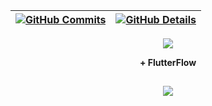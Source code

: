 | [![GitHub Commits](http://github-profile-summary-cards.vercel.app/api/cards/productive-time?username=dig-ie&theme=dracula&utcOffset=-3)](https://github.com/vn7n24fzkq/github-profile-summary-cards) | [![GitHub Details](http://github-profile-summary-cards.vercel.app/api/cards/profile-details?username=dig-ie&theme=dracula)](https://github.com/vn7n24fzkq/github-profile-summary-cards) |
| ----------- | ----------- |

<div align="center">
  <a href="https://skillicons.dev">
    <img src="https://skillicons.dev/icons?i=javascript,typescript,dart,html,css,react,nextjs,angular,nodejs,express,nestjs,dotnet,java,postgres,mysql,mongodb,redis,docker,aws,gcp,vercel,vscode,git,jest,figma,linux,prisma,postman,vite" />
  </a>
  <p><strong>+ FlutterFlow</strong></p>
</div>


##

<div align="center">
  <img src="https://github-profile-trophy.vercel.app/?username=dig-ie&row=1&column=6&theme=dracula&margin-w=15&margin-h=15"/>
</div>
